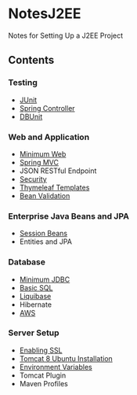 # NotesJ2EE
Notes for Setting Up a J2EE Project


## Contents

### Testing
* [JUnit](/Testing/JUnit.md)
* [Spring Controller](/Testing/SpringController.md)
* [DBUnit](/Testing/DBUnit.md)

### Web and Application
* [Minimum Web](WebAndApplication/MinimumWeb.md)
* [Spring MVC](WebAndApplication/SpringMVC.md)
* JSON RESTful Endpoint
* [Security](WebAndApplication/Security.md)
* [Thymeleaf Templates](WebAndApplication/ThymeleafTemplates.md)
* [Bean Validation](WebAndApplication/BeanValidation.md)

### Enterprise Java Beans and JPA
* [Session Beans](/EnterpriseJavaBeansAndJPA/SessionBeans.md)
* Entities and JPA

### Database
* [Minimum JDBC](/Database/MinimumJDBC.md)
* [Basic SQL](/Database/BasicSQL.md)
* [Liquibase](/Database/Liquibase.md)
* Hibernate
* [AWS](/Database/AWS.md)

### Server Setup
* [Enabling SSL](/ServerSetup/EnablingSSL.md)
* [Tomcat 8 Ubuntu Installation](http://wolfpaulus.com/jounal/mac/tomcat8/)
* [Environment Variables](/ServerSetup/EnvironmentVariables.md)
* Tomcat Plugin
* Maven Profiles

